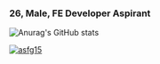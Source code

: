 ### 26, Male, FE Developer Aspirant


![Anurag's GitHub stats](https://github-readme-stats.vercel.app/api?username=Jaehyeok65&show_icons=true&theme=default)

[![asfg15](http://mazassumnida.wtf/api/v2/generate_badge?boj={handle})](https://solved.ac/{handle})

<!--
**Jaehyeok65/Jaehyeok65** is a ✨ _special_ ✨ repository because its `README.md` (this file) appears on your GitHub profile.

Here are some ideas to get you started:

- 🔭 I’m currently working on ...
- 🌱 I’m currently learning ...
- 👯 I’m looking to collaborate on ...
- 🤔 I’m looking for help with ...
- 💬 Ask me about ...
- 📫 How to reach me: ...
- 😄 Pronouns: ...
- ⚡ Fun fact: ...
-->
